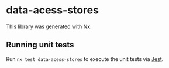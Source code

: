 # data-acess-stores

This library was generated with [Nx](https://nx.dev).

## Running unit tests

Run `nx test data-acess-stores` to execute the unit tests via [Jest](https://jestjs.io).
